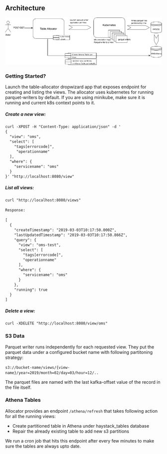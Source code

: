 ## Architecture

![Architecture](./docs/images/Haystack_Tables.png)


### Getting Started?
Launch the table-allocator dropwizard app that exposes endpoint for creating and listing the views. 
The allocator uses kubernetes for running parquet-writers by default. If you are using minikube, make sure it is running and current k8s context points to it.

##### Create a new view:

```
curl -XPOST -H "Content-Type: application/json" -d '
{
  "view": "oms",
  "select": [
    "tags[errorcode]",
     "operationname"
  ],
  "where": {
    "servicename": "oms"
  }
}' "http://localhost:8080/view"
```


##### List all views:

```
curl "http://localhost:8080/views"

Response:

[
  {
    "createTimestamp": "2019-03-03T10:17:50.000Z",
    "lastUpdatedTimestamp": "2019-03-03T10:17:50.866Z",
    "query": {
      "view": "oms-test",
      "select": [
        "tags[errorcode]",
        "operationname"
      ],
      "where": {
        "servicename": "oms"
      }
    },
    "running": true
  }
]
```

##### Delete a view:

```
curl -XDELETE "http://localhost:8080/view/oms"
```

### S3 Data
Parquet writer runs independently for each requested view. They put the parquet data under a configured bucket name with following partitoning strategy:

`s3://bucket-name/views/{view-name}/year=2019/month=02/day=03/hour=12/..`

The parquet files are named with the last kafka-offset value of the record in the file itself.

### Athena Tables
Allocator provides an endpoint `/athena/refresh` that takes following action for all the running views:
* Create partitioned table in Athena under haystack_tables database
* Repair the already existing table to add new s3 partitions

We run a cron job that hits this endpoint after every few minutes to make sure the tables are always upto date.

